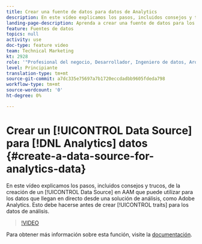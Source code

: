 ```yaml
---
title: Crear una fuente de datos para datos de Analytics
description: En este vídeo explicamos los pasos, incluidos consejos y trucos, de la creación de una fuente de datos en AAM que puede utilizar para los datos que llegan en tiempo real desde una solución de análisis, como Adobe Analytics. Esto debe hacerse antes de crear rasgos para los datos de análisis.
landing-page-description: Aprenda a crear una fuente de datos para los datos que se activan desde una solución de análisis, como Adobe Analytics. Haga esto antes de crear características para los datos de análisis.
feature: Fuentes de datos
topics: null
activity: use
doc-type: feature video
team: Technical Marketing
kt: 2928
role: '"Profesional del negocio, Desarrollador, Ingeniero de datos, Arquitecto, Arquitecto de datos, Administrador, Líder"'
level: Principiante
translation-type: tm+mt
source-git-commit: a7dc335e75697a7b1720eccdadbb9605fdeda798
workflow-type: tm+mt
source-wordcount: '0'
ht-degree: 0%

---
```



# Crear un [!UICONTROL Data Source] para [!DNL Analytics] datos {#create-a-data-source-for-analytics-data}

En este vídeo explicamos los pasos, incluidos consejos y trucos, de la creación de un [!UICONTROL Data Source] en AAM que puede utilizar para los datos que llegan en directo desde una solución de análisis, como Adobe Analytics. Esto debe hacerse antes de crear [!UICONTROL traits] para los datos de análisis.

>[!VIDEO](https://video.tv.adobe.com/v/27329/?quality=12)

Para obtener más información sobre esta función, visite la [documentación](https://marketing.adobe.com/resources/help/en_US/aam/c_datasources.html).
